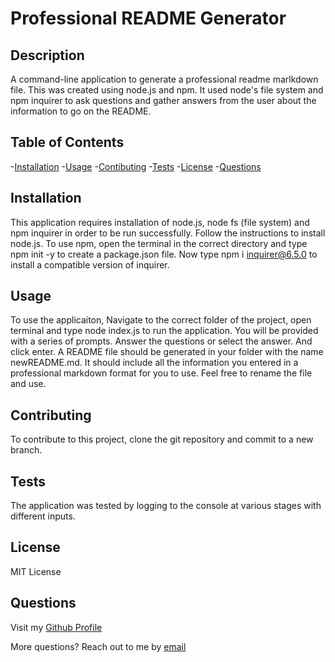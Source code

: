 # Professional README Generator

## Description
    
A command-line application to generate a professional readme marlkdown file. This was created using node.js and npm. It used node's file system and npm inquirer to ask questions and gather answers from the user about the information to go on the README.  

## Table of Contents

-[Installation](#installation)
-[Usage](#usage)
-[Contibuting](#contribution)
-[Tests](#tests)
-[License](#license)
-[Questions](#questions)

## Installation
    
This application requires installation of node.js, node fs (file system) and npm inquirer in order to be run successfully. Follow the instructions to install node.js. To use npm, open the terminal in the correct directory and type npm init -y to create a package.json file. Now type npm i inquirer@6.5.0 to install a compatible version of inquirer.

## Usage

To use the applicaiton, Navigate to the correct folder of the project, open terminal and type node index.js to run the application. You will be provided with a series of prompts. Answer the questions or select the answer. And click enter. A README file should be generated in your folder with the name newREADME.md. It should include all the information you entered in a professional markdown format for you to use. Feel free to rename the file and use. 

## Contributing

To contribute to this project, clone the git repository and commit to a new branch.

## Tests

The application was tested by logging to the console at various stages with different inputs. 

## License

MIT License

## Questions

Visit my [Github Profile](https://github.com/ShaliniSunkuru)

More questions? Reach out to me by [email](shalini.sunkuru@gmail.com)
